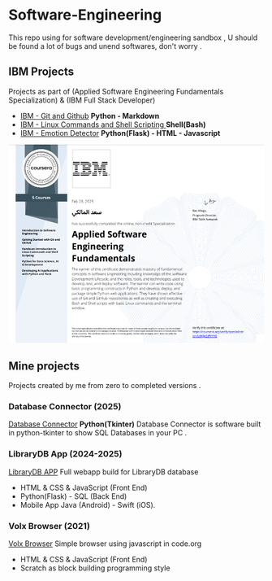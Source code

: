 # Software-Engineering
This repo using for software development/engineering sandbox , U should be found a lot of bugs and unend softwares, don't worry .

## IBM Projects
Projects as part of (Applied Software Engineering Fundamentals Specialization) & (IBM Full Stack Developer)
- [IBM - Git and Github](https://github.com/Saad711T/IBM-Git-and-Github) **Python - Markdown**
- [IBM - Linux Commands and Shell Scripting ](https://github.com/Saad711T/IBM-Linux-Commands-and-Shell-Scripting) **Shell(Bash)**
- [IBM - Emotion Detector](https://github.com/Saad711T/IBM-EmotionDetector) **Python(Flask) - HTML - Javascript**

![Certificate](IBMASEF.png)

## Mine projects
Projects created by me from zero to completed versions .
### Database Connector (2025)
[Database Connector](https://github.com/Saad711T/DatabaseConnector) **Python(Tkinter)**
Database Connector is software built in python-tkinter to show SQL Databases in your PC .
### LibraryDB App (2024-2025)
[LibraryDB APP](https://github.com/Saad711T/LibraryAPP)
Full webapp build for LibraryDB database
- HTML & CSS & JavaScript (Front End)
- Python(Flask) - SQL (Back End)
- Mobile App Java (Android) - Swift (iOS).
### Volx Browser (2021)
[Volx Browser](https://github.com/Saad711T/Volx-Browser)
Simple browser using javascript in code.org
- HTML & CSS & JavaScript (Front End)
- Scratch as block building programming style
